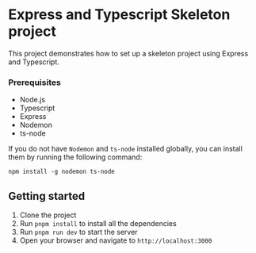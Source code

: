 # Express and Typescript Skeleton project

This project demonstrates how to set up a skeleton project using Express and Typescript.

### Prerequisites

* Node.js
* Typescript
* Express
* Nodemon
* ts-node

If you do not have `Nodemon` and `ts-node` installed globally, you can install them by running the following command:

```
npm install -g nodemon ts-node
```

## Getting started

1. Clone the project
2. Run `pnpm install` to install all the dependencies
3. Run `pnpm run dev` to start the server
4. Open your browser and navigate to `http://localhost:3000`
